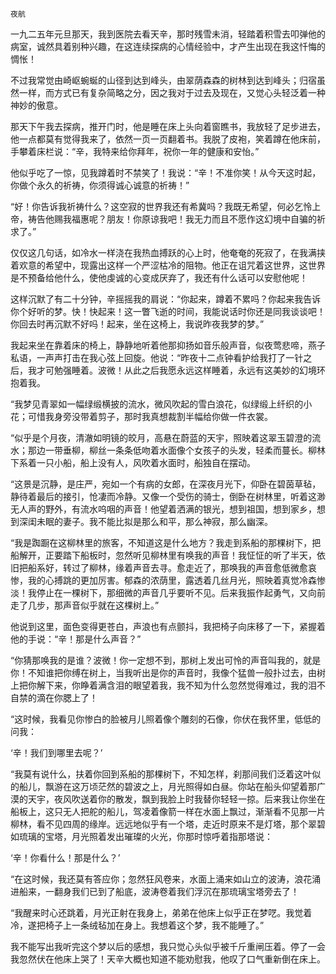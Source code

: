     夜航 

   一九二五年元旦那天，我到医院去看天辛，那时残雪未消，轻踏着积雪去叩弹他的病室，诚然具着别种兴趣，在这连续探病的心情经验中，才产生出现在我这忏悔的惆怅！

   不过我常觉由崎岖蜿蜒的山径到达到峰头，由翠荫森森的树林到达到峰头；归宿虽然一样，而方式已有复杂简略之分，因之我对于过去及现在，又觉心头轻泛着一种神妙的傲意。

   那天下午我去探病，推开门时，他是睡在床上头向着窗瞧书，我放轻了足步进去，他一点都莫有觉得我来了，依然一页一页翻着书。我脱了皮袍，笑着蹲在他床前，手攀着床栏说：“辛，我特来给你拜年，祝你一年的健康和安怡。”

   他似乎吃了一惊，见我蹲着时不禁笑了！我说：“辛！不准你笑！从今天这时起，你做个永久的祈祷，你须得诚心诚意的祈祷！”

   “好！你告诉我祈祷什么？这空寂的世界我还有希冀吗？我既无希望，何必乞怜上帝，祷告他赐我福惠呢？朋友！你原谅我吧！我无力而且不愿作这幻境中自骗的祈求了。”

   仅仅这几句话，如冷水一样浇在我热血搏跃的心上时，他奄奄的死寂了，在我满挟着欢意的希望中，现露出这样一个严涩枯冷的阻物。他正在诅咒着这世界，这世界是不预备给他什么，使他虔诚的心变成厌弃了，我还有什么话可以安慰他呢！

   这样沉默了有二十分钟，辛摇摇我的肩说：“你起来，蹲着不累吗？你起来我告诉你个好听的梦。快！快起来！这一瞥飞逝的时间，我能说话时你还是同我谈谈吧！你回去时再沉默不好吗！起来，坐在这椅上，我说昨夜我梦的梦。”

   我起来坐在靠着床的椅上，静静地听着他那抑扬如音乐般声音，似夜莺悲啼，燕子私语，一声声打击在我心弦上回旋。他说：“昨夜十二点钟看护给我打了一针之后，我才可勉强睡着。波微！从此之后我愿永远这样睡着，永远有这美妙的幻境环抱着我。

   “我梦见青翠如一幅绿缎横披的流水，微风吹起的雪白浪花，似绿缎上纤织的小花；可惜我身旁没带着剪子，那时我真想裁割半幅给你做一件衣裳。

   “似乎是个月夜，清澈如明镜的皎月，高悬在蔚蓝的天宇，照映着这翠玉碧澄的流水；那边一带垂柳，柳丝一条条低吻着水面像个女孩子的头发，轻柔而蔓长。柳林下系着一只小船，船上没有人，风吹着水面时，船独自在摆动。

   “这景是沉静，是庄严，宛如一个有病的女郎，在深夜月光下，仰卧在碧茵草毡，静待着最后的接引，怆凄而冷静。又像一个受伤的骑士，倒卧在树林里，听着这渺无人声的野外，有流水呜咽的声音！他望着洒满的银光，想到祖国，想到家乡，想到深闺未眠的妻子。我不能比拟是那么和平，那么神寂，那么幽深。

   “我是踟蹰在这柳林里的旅客，不知道这是什么地方？我走到系船的那棵树下，把船解开，正要踏下船板时，忽然听见柳林里有唤我的声音！我怔怔的听了半天，依旧把船系好，转过了柳林，缘着声音去寻。愈走近了，那唤我的声音愈低微愈哀惨，我的心搏跳的更加厉害。郁森的浓荫里，露透着几丝月光，照映着真觉冷森惨淡！我停止在一棵树下，那细微的声音几乎要听不见。后来我振作起勇气，又向前走了几步，那声音似乎就在这棵树上。”

   他说到这里，面色变得更苍白，声浪也有点颤抖，我把椅子向床移了一下，紧握着他的手说：“辛！那是什么声音？”

   “你猜那唤我的是谁？波微！你一定想不到，那树上发出可怜的声音叫我的，就是你！不知谁把你缚在树上，当我听出是你的声音时，我像个猛兽一般扑过去，由树上把你解下来，你睁着满含泪的眼望着我，我不知为什么忽然觉得难过，我的泪不自禁的滴在你腮上了！

   “这时候，我看见你惨白的脸被月儿照着像个雕刻的石像，你伏在我怀里，低低的问我：

   ‘辛！我们到哪里去呢？’

   “我莫有说什么，扶着你回到系船的那棵树下，不知怎样，刹那间我们泛着这叶似的船儿，飘游在这万顷茫然的碧波之上，月光照得如白昼。你站在船头仰望着那广漠的天宇，夜风吹送着你的散发，飘到我脸上时我替你轻轻一掠。后来我让你坐在船板上，这只无人把舵的船儿，驾凌着像箭一样在水面上飘过，渐渐看不见那一片柳林，看不见四周的缘岸。远远地似乎有一个塔，走近时原来不是灯塔，那个翠碧如琉璃的宝塔，月光照着发出璀璨的火光，你那时惊呼着指那塔说：

   ‘辛！你看什么！那是什么？’

   “在这时候，我还莫有答应你；忽然狂风卷来，水面上涌来如山立的波涛，浪花涌进船来，一翻身我们已到了船底，波涛卷着我们浮沉在那琉璃宝塔旁去了！

   “我醒来时心还跳着，月光正射在我身上，弟弟在他床上似乎正在梦呓。我觉着冷，遂把椅子上一条绒毡加在身上。我想着这个梦，我不能睡了。”

   我不能写出我听完这个梦以后的感想，我只觉心头似乎被千斤重闸压着。停了一会我忽然伏在他床上哭了！天辛大概也知道不能劝慰我，他叹了口气重新倒在床上。


